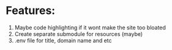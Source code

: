 # Features:
1. Maybe code highlighting if it wont make the site too bloated
2. Create separate submodule for resources (maybe)
3. .env file for title, domain name and etc